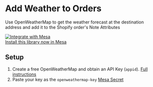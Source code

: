 # Add Weather to Orders
Use OpenWeatherMap to get the weather forecast at the destination address and add it to the Shopify order's Note Attributes

[![Integrate with Mesa](https://www.getmesa.com/images/integrate.png)<br>Install this library now in Mesa](https://getmesa.com/install/shoppad/mesa-recipes/weather/order)

## Setup

1. Create a free OpenWeatherMap and obtain an API Key (`appid`). [Full instructions]()
2. Paste your key as the `openweathermap-key` [Mesa Secret](https://getmesa.com/go/secrets)
